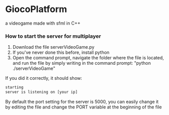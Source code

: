 # GiocoPlatform
a videogame made with sfml in C++

<h3>How to start the server for multiplayer</h3>

<ol>
  <li>Download the file serverVideoGame.py</li>
  <li>If you've never done this before, install python</li>
  <li>Open the command prompt, navigate the folder where the file is located, and run the file by simply writing in the command prompt: "python ./serverVideoGame"</li>
 </ol>

If you did it correctly, it should show:
```cmd
starting
server is listening on [your ip]
```
By default the port setting for the server is 5000, you can easily change it by editing the file and change the PORT variable at the beginning of the file
